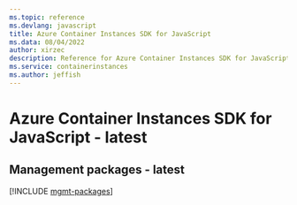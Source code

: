 ```yaml
---
ms.topic: reference
ms.devlang: javascript
title: Azure Container Instances SDK for JavaScript
ms.data: 08/04/2022
author: xirzec
description: Reference for Azure Container Instances SDK for JavaScript
ms.service: containerinstances
ms.author: jeffish
---
```

# Azure Container Instances SDK for JavaScript - latest

## Management packages - latest
[!INCLUDE [mgmt-packages](container-instances-mgmt-index.md)]